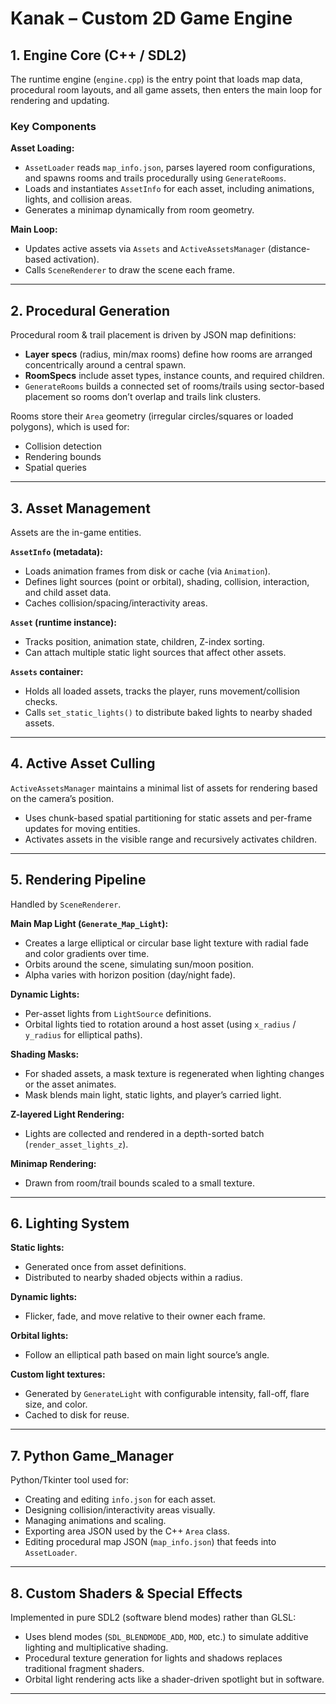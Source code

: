# Kanak – Custom 2D Game Engine

## 1. Engine Core (C++ / SDL2)
The runtime engine (`engine.cpp`) is the entry point that loads map data, procedural room layouts, and all game assets, then enters the main loop for rendering and updating.

### Key Components
**Asset Loading:**
- `AssetLoader` reads `map_info.json`, parses layered room configurations, and spawns rooms and trails procedurally using `GenerateRooms`.
- Loads and instantiates `AssetInfo` for each asset, including animations, lights, and collision areas.
- Generates a minimap dynamically from room geometry.

**Main Loop:**
- Updates active assets via `Assets` and `ActiveAssetsManager` (distance-based activation).
- Calls `SceneRenderer` to draw the scene each frame.

---

## 2. Procedural Generation
Procedural room & trail placement is driven by JSON map definitions:
- **Layer specs** (radius, min/max rooms) define how rooms are arranged concentrically around a central spawn.
- **RoomSpecs** include asset types, instance counts, and required children.
- `GenerateRooms` builds a connected set of rooms/trails using sector-based placement so rooms don’t overlap and trails link clusters.

Rooms store their `Area` geometry (irregular circles/squares or loaded polygons), which is used for:
- Collision detection
- Rendering bounds
- Spatial queries

---

## 3. Asset Management
Assets are the in-game entities.

**`AssetInfo` (metadata):**
- Loads animation frames from disk or cache (via `Animation`).
- Defines light sources (point or orbital), shading, collision, interaction, and child asset data.
- Caches collision/spacing/interactivity areas.

**`Asset` (runtime instance):**
- Tracks position, animation state, children, Z-index sorting.
- Can attach multiple static light sources that affect other assets.

**`Assets` container:**
- Holds all loaded assets, tracks the player, runs movement/collision checks.
- Calls `set_static_lights()` to distribute baked lights to nearby shaded assets.

---

## 4. Active Asset Culling
`ActiveAssetsManager` maintains a minimal list of assets for rendering based on the camera’s position.
- Uses chunk-based spatial partitioning for static assets and per-frame updates for moving entities.
- Activates assets in the visible range and recursively activates children.

---

## 5. Rendering Pipeline
Handled by `SceneRenderer`.

**Main Map Light (`Generate_Map_Light`):**
- Creates a large elliptical or circular base light texture with radial fade and color gradients over time.
- Orbits around the scene, simulating sun/moon position.
- Alpha varies with horizon position (day/night fade).

**Dynamic Lights:**
- Per-asset lights from `LightSource` definitions.
- Orbital lights tied to rotation around a host asset (using `x_radius` / `y_radius` for elliptical paths).

**Shading Masks:**
- For shaded assets, a mask texture is regenerated when lighting changes or the asset animates.
- Mask blends main light, static lights, and player’s carried light.

**Z-layered Light Rendering:**
- Lights are collected and rendered in a depth-sorted batch (`render_asset_lights_z`).

**Minimap Rendering:**
- Drawn from room/trail bounds scaled to a small texture.

---

## 6. Lighting System
**Static lights:**
- Generated once from asset definitions.
- Distributed to nearby shaded objects within a radius.

**Dynamic lights:**
- Flicker, fade, and move relative to their owner each frame.

**Orbital lights:**
- Follow an elliptical path based on main light source’s angle.

**Custom light textures:**
- Generated by `GenerateLight` with configurable intensity, fall-off, flare size, and color.
- Cached to disk for reuse.

---

## 7. Python Game_Manager
Python/Tkinter tool used for:
- Creating and editing `info.json` for each asset.
- Designing collision/interactivity areas visually.
- Managing animations and scaling.
- Exporting area JSON used by the C++ `Area` class.
- Editing procedural map JSON (`map_info.json`) that feeds into `AssetLoader`.

---

## 8. Custom Shaders & Special Effects
Implemented in pure SDL2 (software blend modes) rather than GLSL:
- Uses blend modes (`SDL_BLENDMODE_ADD`, `MOD`, etc.) to simulate additive lighting and multiplicative shading.
- Procedural texture generation for lights and shadows replaces traditional fragment shaders.
- Orbital light rendering acts like a shader-driven spotlight but in software.

---
